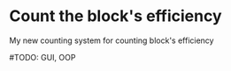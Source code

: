 # Count the block's efficiency

My new counting system for counting block's efficiency

#TODO: GUI, OOP
